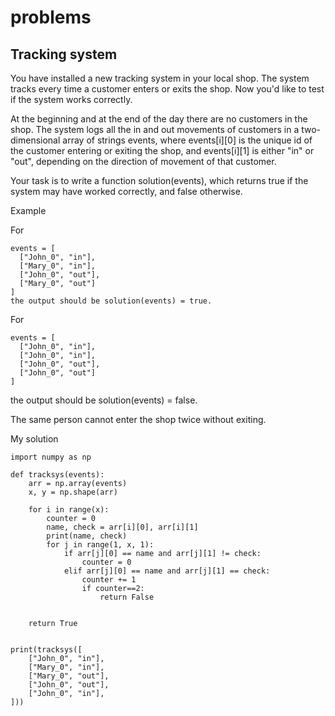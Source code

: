 # problems
## Tracking system
You have installed a new tracking system in your local shop. The system tracks every time a customer enters or exits the shop. Now you'd like to test if the system works correctly.

At the beginning and at the end of the day there are no customers in the shop. The system logs all the in and out movements of customers in a two-dimensional array of strings events, where events[i][0] is the unique id of the customer entering or exiting the shop, and events[i][1] is either "in" or "out", depending on the direction of movement of that customer.

Your task is to write a function solution(events), which returns true if the system may have worked correctly, and false otherwise.

Example

For
```
events = [
  ["John_0", "in"],
  ["Mary_0", "in"],
  ["John_0", "out"],
  ["Mary_0", "out"]
]
the output should be solution(events) = true.
```
For
```
events = [
  ["John_0", "in"],
  ["John_0", "in"],
  ["John_0", "out"],
  ["John_0", "out"]
]
```
the output should be solution(events) = false.

The same person cannot enter the shop twice without exiting.

My solution
```
import numpy as np

def tracksys(events):
    arr = np.array(events)
    x, y = np.shape(arr)

    for i in range(x):
        counter = 0
        name, check = arr[i][0], arr[i][1]
        print(name, check)
        for j in range(1, x, 1):
            if arr[j][0] == name and arr[j][1] != check:
                counter = 0
            elif arr[j][0] == name and arr[j][1] == check:
                counter += 1
                if counter==2:
                    return False
            

    return True


print(tracksys([
    ["John_0", "in"],
    ["Mary_0", "in"],
    ["Mary_0", "out"],
    ["John_0", "out"],
    ["John_0", "in"],
]))


```
